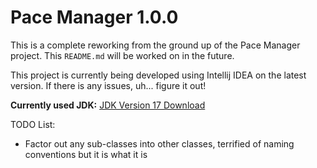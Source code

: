 # Pace Manager 1.0.0

<p>This is a complete reworking from the ground up of the Pace Manager project.
This <code>README.md</code> will be worked on in the future.</p>
<p>This project is currently being developed using Intellij IDEA on the latest version.
If there is any issues, uh... figure it out!</p>


**Currently used JDK:** [JDK Version 17 Download](https://www.oracle.com/java/technologies/downloads/)


TODO List:
- Factor out any sub-classes into other classes, terrified of naming conventions but it is what it is